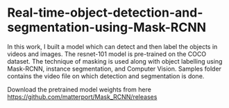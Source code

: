 # Real-time-object-detection-and-segmentation-using-Mask-RCNN
In this work, I built a model which can detect and then label the objects in videos and images. The resnet-101 model is pre-trained on the COCO dataset. The technique of masking is used along with object labelling using Mask-RCNN, instance segmentation, and Computer Vision.
Samples folder contains the video file on which detection and segmentation is done.

Download the pretrained model weights from here https://github.com/matterport/Mask_RCNN/releases
